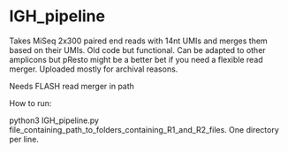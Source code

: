 # IGH_pipeline

Takes MiSeq 2x300 paired end reads with 14nt UMIs and merges them based on their UMIs. 
Old code but functional. Can be adapted to other amplicons but pResto might be a better bet if you need a flexible read merger. 
Uploaded mostly for archival reasons. 

Needs FLASH read merger in path 


How to run:

python3 IGH_pipeline.py file_containing_path_to_folders_containing_R1_and_R2_files.
One directory per line. 
